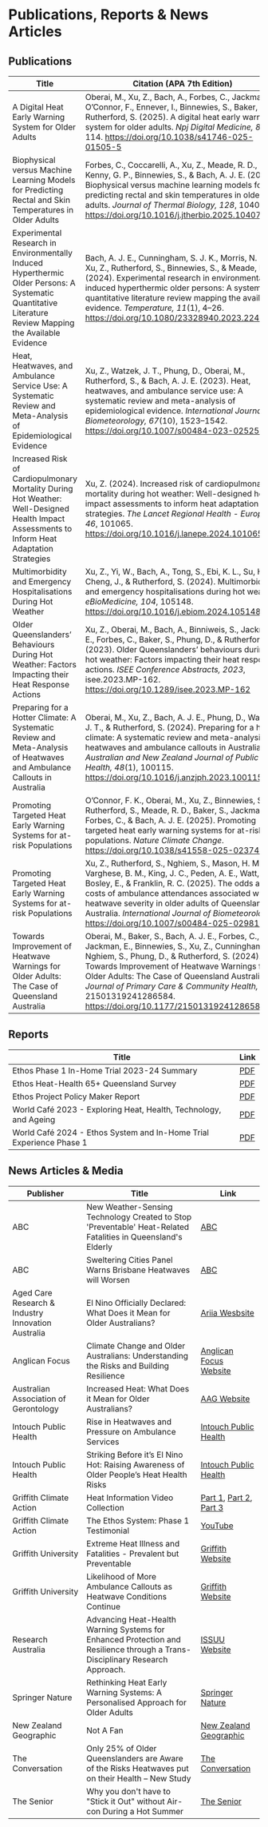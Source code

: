 # Publications, Reports & News Articles

## Publications

| Title | Citation (APA 7th Edition) | Link |
|---|---|---|
| A Digital Heat Early Warning System for Older Adults | Oberai, M., Xu, Z., Bach, A., Forbes, C., Jackman, E., O’Connor, F., Ennever, I., Binnewies, S., Baker, S., & Rutherford, S. (2025). A digital heat early warning system for older adults. *Npj Digital Medicine, 8(1)*, 114. https://doi.org/10.1038/s41746-025-01505-5 | [DOI](https://doi.org/10.1038/s41746-025-01505-5) |
| Biophysical versus Machine Learning Models for Predicting Rectal and Skin Temperatures in Older Adults | Forbes, C., Coccarelli, A., Xu, Z., Meade, R. D., Kenny, G. P., Binnewies, S., & Bach, A. J. E. (2025). Biophysical versus machine learning models for predicting rectal and skin temperatures in older adults. *Journal of Thermal Biology, 128*, 104078. https://doi.org/10.1016/j.jtherbio.2025.104078 | [DOI](https://doi.org/10.1016/j.jtherbio.2025.104078) |
| Experimental Research in Environmentally Induced Hyperthermic Older Persons: A Systematic Quantitative Literature Review Mapping the Available Evidence | Bach, A. J. E., Cunningham, S. J. K., Morris, N. R., Xu, Z., Rutherford, S., Binnewies, S., & Meade, R. D. (2024). Experimental research in environmentally induced hyperthermic older persons: A systematic quantitative literature review mapping the available evidence. *Temperature, 11*(1), 4–26. https://doi.org/10.1080/23328940.2023.2242062 | [DOI](https://doi.org/10.1080/23328940.2023.2242062) |
| Heat, Heatwaves, and Ambulance Service Use: A Systematic Review and Meta-Analysis of Epidemiological Evidence | Xu, Z., Watzek, J. T., Phung, D., Oberai, M., Rutherford, S., & Bach, A. J. E. (2023). Heat, heatwaves, and ambulance service use: A systematic review and meta-analysis of epidemiological evidence. *International Journal of Biometeorology, 67*(10), 1523–1542. https://doi.org/10.1007/s00484-023-02525-0 | [DOI](https://doi.org/10.1007/s00484-023-02525-0) |
| Increased Risk of Cardiopulmonary Mortality During Hot Weather: Well-Designed Health Impact Assessments to Inform Heat Adaptation Strategies | Xu, Z. (2024). Increased risk of cardiopulmonary mortality during hot weather: Well-designed health impact assessments to inform heat adaptation strategies. *The Lancet Regional Health - Europe, 46*, 101065. https://doi.org/10.1016/j.lanepe.2024.101065 | [DOI](https://doi.org/10.1016/j.lanepe.2024.101065) |
| Multimorbidity and Emergency Hospitalisations During Hot Weather | Xu, Z., Yi, W., Bach, A., Tong, S., Ebi, K. L., Su, H., Cheng, J., & Rutherford, S. (2024). Multimorbidity and emergency hospitalisations during hot weather. *eBioMedicine, 104*, 105148. https://doi.org/10.1016/j.ebiom.2024.105148 | [DOI](https://doi.org/10.1016/j.ebiom.2024.105148) |
| Older Queenslanders’ Behaviours During Hot Weather: Factors Impacting their Heat Response Actions | Xu, Z., Oberai, M., Bach, A., Binniweis, S., Jackman, E., Forbes, C., Baker, S., Phung, D., & Rutherford, S. (2023). Older Queenslanders’ behaviours during hot weather: Factors impacting their heat response actions. *ISEE Conference Abstracts, 2023*, isee.2023.MP-162. https://doi.org/10.1289/isee.2023.MP-162 | [DOI](https://doi.org/10.1289/isee.2023.MP-162) |
| Preparing for a Hotter Climate: A Systematic Review and Meta-Analysis of Heatwaves and Ambulance Callouts in Australia | Oberai, M., Xu, Z., Bach, A. J. E., Phung, D., Watzek, J. T., & Rutherford, S. (2024). Preparing for a hotter climate: A systematic review and meta-analysis of heatwaves and ambulance callouts in Australia. *Australian and New Zealand Journal of Public Health, 48*(1), 100115. https://doi.org/10.1016/j.anzjph.2023.100115 | [DOI](https://doi.org/10.1016/j.anzjph.2023.100115) |
| Promoting Targeted Heat Early Warning Systems for at-risk Populations | O’Connor, F. K., Oberai, M., Xu, Z., Binnewies, S., Rutherford, S., Meade, R. D., Baker, S., Jackman, E., Forbes, C., & Bach, A. J. E. (2025). Promoting targeted heat early warning systems for at-risk populations. *Nature Climate Change*. https://doi.org/10.1038/s41558-025-02374-2 | [DOI](https://doi.org/10.1038/s41558-025-02374-2) |
| Promoting Targeted Heat Early Warning Systems for at-risk Populations | Xu, Z., Rutherford, S., Nghiem, S., Mason, H. M., Varghese, B. M., King, J. C., Peden, A. E., Watt, K., Bosley, E., & Franklin, R. C. (2025). The odds and costs of ambulance attendances associated with heatwave severity in older adults of Queensland, Australia. *International Journal of Biometeorology*. https://doi.org/10.1007/s00484-025-02981-w | [DOI](https://doi.org/10.1007/s00484-025-02981-w) |
| Towards Improvement of Heatwave Warnings for Older Adults: The Case of Queensland Australia | Oberai, M., Baker, S., Bach, A. J. E., Forbes, C., Jackman, E., Binnewies, S., Xu, Z., Cunningham, S., Nghiem, S., Phung, D., & Rutherford, S. (2024). Towards Improvement of Heatwave Warnings for Older Adults: The Case of Queensland Australia. *Journal of Primary Care & Community Health, 15*, 21501319241286584. https://doi.org/10.1177/21501319241286584 | [DOI](https://doi.org/10.1177/21501319241286584) |

## Reports

| Title | Link |
|---|---|
| Ethos Phase 1 In-Home Trial 2023-24 Summary | [PDF](https://www.griffith.edu.au/__data/assets/pdf_file/0037/1994176/_Ethos-IHT-Phase-1-summary-2.pdf) |
| Ethos Heat-Health 65+ Queensland Survey | [PDF](https://www.griffith.edu.au/__data/assets/pdf_file/0040/1979293/Survey-Technical-Report.pdf) |
| Ethos Project Policy Maker Report | [PDF](https://www.griffith.edu.au/__data/assets/pdf_file/0041/1979456/Ethos-Policymaker-Report.pdf) |
| World Café 2023 - Exploring Heat, Health, Technology, and Ageing | [PDF](https://www.griffith.edu.au/__data/assets/pdf_file/0022/1980013/Ethos-World-Cafe-February-2023-Report.pdf) |
| World Café 2024 - Ethos System and In-Home Trial Experience Phase 1 | [PDF](https://www.griffith.edu.au/__data/assets/pdf_file/0020/1980011/Ethos-World-Cafe-April-2024-Report.pdf) |

## News Articles & Media

| Publisher | Title | Link |
|---|---|---|
| ABC | New Weather-Sensing Technology Created to Stop 'Preventable' Heat-Related Fatalities in Queensland's Elderly | [ABC](https://www.abc.net.au/news/2023-10-14/qld-heat-sensor-weather-tempreture-heatstroke-heatwave-ethos/102956974) |
| ABC | Sweltering Cities Panel Warns Brisbane Heatwaves will Worsen | [ABC](https://www.abc.net.au/news/2024-02-14/brisbane-heatwaves-will-worsen-sweltering-cities-says/103460350) |
| Aged Care Research & Industry Innovation Australia | El Nino Officially Declared: What Does it Mean for Older Australians? | [Ariia Wesbsite](https://www.ariia.org.au/knowledge-implementation-hub/resources/el-nino-officially-declared-what-does-it-mean-older) |
| Anglican Focus | Climate Change and Older Australians: Understanding the Risks and Building Resilience | [Anglican Focus Website](https://anglicanfocus.org.au/2025/06/06/climate-change-and-older-australians-understanding-the-risks-and-building-resilience/) |
| Australian Association of Gerontology | Increased Heat: What Does it Mean for Older Australians? | [AAG Website](https://aag.asn.au/Web/Stay-Informed/AAG-500/What-increased-heat-means-for-older-Australians.aspx) |
| Intouch Public Health | Rise in Heatwaves and Pressure on Ambulance Services | [Intouch Public Health](https://intouchpublichealth.net.au/rise-in-heatwaves-and-pressure-on-ambulance-services/) |
| Intouch Public Health | Striking Before it’s El Nino Hot: Raising Awareness of Older People’s Heat Health Risks | [Intouch Public Health](https://intouchpublichealth.net.au/striking-before-its-el-nino-hot-raising-awareness-of-older-peoples-heat-health-risks/) |
| Griffith Climate Action | Heat Information Video Collection | [Part 1](https://www.youtube.com/watch?v=qjhvok5VXBA), [Part 2](https://www.youtube.com/watch?v=N7GuYObkhLA), [Part 3](https://www.youtube.com/watch?v=ZCZ73fkbq4o) |
| Griffith Climate Action | The Ethos System: Phase 1 Testimonial | [YouTube](https://www.youtube.com/watch?v=O1iXZhQ2row) |
| Griffith University | Extreme Heat Illness and Fatalities - Prevalent but Preventable | [Griffith Website](https://www.griffith.edu.au/research/impact/extreme-heat-illness-and-fatalities) |
| Griffith University | Likelihood of More Ambulance Callouts as Heatwave Conditions Continue | [Griffith Website](https://news.griffith.edu.au/2024/01/29/likelihood-of-more-ambulance-callouts-as-heatwave-conditions-continue/) |
| Research Australia | Advancing Heat-Health Warning Systems for Enhanced Protection and Resilience through a Trans-Disciplinary Research Approach. | [ISSUU Website](https://issuu.com/researchaustralia/docs/ra0084_inspire_apr24_/18) |
| Springer Nature | Rethinking Heat Early Warning Systems: A Personalised Approach for Older Adults | [Springer Nature](https://communities.springernature.com/posts/rethinking-heat-early-warning-systems-a-personalised-approach-for-older-adults) |
| New Zealand Geographic | Not A Fan | [New Zealand Geographic](https://www.nzgeo.com/stories/not-a-fan/) |
| The Conversation | Only 25% of Older Queenslanders are Aware of the Risks Heatwaves put on their Health – New Study | [The Conversation](https://theconversation.com/only-25-of-older-queenslanders-are-aware-of-the-risks-heatwaves-put-on-their-health-new-study-238875) |
| The Senior | Why you don't have to "Stick it Out" without Air-con During a Hot Summer | [The Senior](https://www.thesenior.com.au/story/8885030/how-older-australians-can-stay-cool-in-summer-with-ethos-project/) |
